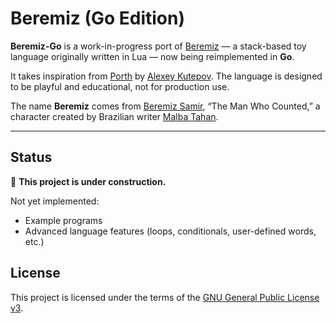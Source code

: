 # Beremiz (Go Edition)

**Beremiz-Go** is a work-in-progress port of [Beremiz](https://github.com/AdaiasMagdiel/Beremiz) — a stack-based toy language originally written in Lua — now being reimplemented in **Go**.

It takes inspiration from [Porth](https://gitlab.com/tsoding/porth) by [Alexey Kutepov](https://twitch.tv/tsoding).
The language is designed to be playful and educational, not for production use.

The name **Beremiz** comes from [Beremiz Samir](https://en.wikipedia.org/wiki/Beremiz_Samir), “The Man Who Counted,” a character created by Brazilian writer [Malba Tahan](https://en.wikipedia.org/wiki/J%C3%BAlio_C%C3%A9sar_de_Mello_e_Souza).

---

## Status

🚧 **This project is under construction.**

Not yet implemented:

- Example programs
- Advanced language features (loops, conditionals, user-defined words, etc.)

## License

This project is licensed under the terms of the [GNU General Public License v3](LICENSE).
